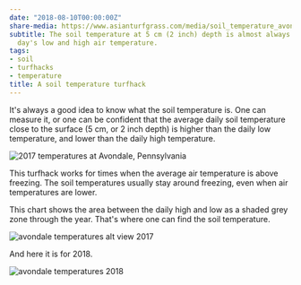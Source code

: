 ```yaml
---
date: "2018-08-10T00:00:00Z"
share-media: https://www.asianturfgrass.com/media/soil_temperature_avondale.png
subtitle: The soil temperature at 5 cm (2 inch) depth is almost always between the
  day's low and high air temperature.
tags:
- soil
- turfhacks
- temperature
title: A soil temperature turfhack
---
```


It's always a good idea to know what the soil temperature is. One can measure it, or one can be confident that the average daily soil temperature close to the surface (5 cm, or 2 inch depth) is higher than the daily low temperature, and lower than the daily high temperature.

![2017 temperatures at Avondale, Pennsylvania](/media/soil_temperature_avondale.png)

This turfhack works for times when the average air temperature is above freezing. The soil temperatures usually stay around freezing, even when air temperatures are lower.

This chart shows the area between the daily high and low as a shaded grey zone through the year. That's where one can find the soil temperature.

![avondale temperatures alt view 2017](/media/avondale2.png)

And here it is for 2018.

![avondale temperatures 2018](/media/avondale3.png)

